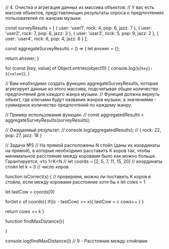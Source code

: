 // 4. Очистка и агрегация данных из массива объектов:
// У вас есть массив объектов, представляющих результаты опроса о предпочтениях пользователей по жанрам музыки:

const surveyResults = [
  { user: 'user1', rock: 4, pop: 6, jazz: 7 },
  { user: 'user2', rock: 7, pop: 8, jazz: 3 },
  { user: 'user3', rock: 5, pop: 9, jazz: 2 },
  { user: 'user4', rock: 6, pop: 4, jazz: 6 }
];

const aggregateSurveyResults = () => {
  let answer = {};

  
  return answer;
}

for (const [key, value] of Object.entries(object1)) {
  console.log(`${key}: ${value}`);
}

// Вам необходимо создать функцию aggregateSurveyResults, которая агрегирует данные из этого массива, подсчитывая общее количество предпочтений для каждого жанра музыки.
// Функция должна вернуть объект, где ключами будут названия жанров музыки, а значениями - суммарное количество предпочтений по каждому жанру.

// Пример использования функции:
// const aggregatedResults = aggregateSurveyResults(surveyResults);

// Ожидаемый результат:
// console.log(aggregatedResults); // { rock: 22, pop: 27, jazz: 18 }




// Задача №5
// На прямой расположены N стойл (даны их координаты на прямой), в которые необходимо расставить K коров так, чтобы минимальное расcтояние между коровами было как можно больше. Гарантируется, что  1<K<N
 // 
let coords = [2, 5, 7, 11, 15, 20] // координаты стойл
let k = 3 // число коров

function isCorrect(x) { // проверяем, можно ли поставить K коров в стойла, если между коровами расстояние хотя бы x
  let cows = 1

  let lastCow = coords[0]

  for(let c of coords){
    if((c - lastCow) >= x){
      lastCow = c
      cows++
    }
  }

  return cows >= k
}

function findMaxDistance(){

}

console.log(findMaxDistance()) // 9 - Расстояние между стойлами
